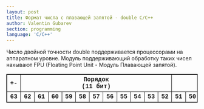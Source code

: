 ```yaml
---
layout: post
title: Формат числа с плавающей запятой - double С/С++
author: Valentin Gubarev
section: programming
language: 'C/C++'
---
```


Число двойной точности double поддерживается процессорами на аппаратном уровне. Модуль поддерживающий обработку таких чисел нахывают FPU (Floating Point Unit - Модуль Плавающей запятой).

<font size="8" face="Courier New">
<table border="1" bordercolor="black">
<tr>
<th colspan="1">+-</th>
<th colspan="11">Порядок<br>(11 бит)</th>
<th colspan="52">Мантисса<br>(52 бита)</th>
</tr>
<tr>
<th>63</th> 
<th>62</th> <th>61</th> <th>60</th> <th>59</th> <th>58</th> <th>57</th> <th>56</th> <th>55</th> <th>54</th> <th>53</th> <th>52</th>
<th>51</th>
<th>50</th> <th>49</th> <th>48</th>
<th>47</th> <th>46</th> <th>45</th> <th>44</th> <th>43</th> <th>42</th> <th>41</th> <th>40</th>
<th>39</th> <th>38</th> <th>37</th> <th>36</th> <th>35</th> <th>34</th> <th>33</th> <th>32</th>
<th>31</th> <th>30</th> <th>29</th> <th>28</th> <th>27</th> <th>26</th> <th>25</th> <th>24</th>
<th>23</th> <th>22</th> <th>21</th> <th>20</th> <th>19</th> <th>18</th> <th>17</th> <th>16</th>
<th>15</th> <th>14</th> <th>13</th> <th>12</th> <th>11</th> <th>10</th> <th> 9</th> <th> 8</th>
<th> 7</th> <th> 6</th> <th> 5</th> <th> 4</th> <th> 3</th> <th> 2</th> <th> 1</th> <th> 0</th>
</tr>
</table>
</font>